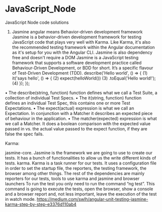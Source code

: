 # JavaScript_Node
JavaScript Node code solutions

1. Jasmine angular means
Behavior-driven development framework
Jasmine is a behavior-driven development framework for testing JavaScript code that plays very well with Karma.
Like Karma, it's also the recommended testing framework within the Angular documentation as it's setup for you with the Angular CLI. Jasmine is also dependency free and doesn't require a DOM
Jasmine is a JavaScript testing framework that supports a software development practice called Behaviour-Driven Development, or BDD for short. It’s a specific flavour of Test-Driven Development (TDD).
describe('Hello world', () => { (1)
  it('says hello', () => { (2)
    expect(helloWorld()) (3)
        .toEqual('Hello world!'); (4)
  });
});

•	The describe(string, function) function defines what we call a Test Suite, a collection of individual Test Specs.
•	The it(string, function) function defines an individual Test Spec, this contains one or more Test Expectations.
•	The expect(actual) expression is what we call an Expectation. In conjunction with a Matcher it describes an expected piece of behaviour in the application.
•	The matcher(expected) expression is what we call a Matcher. It does a boolean comparison with the expected value passed in vs. the actual value passed to the expect function, if they are false the spec fails.

Karma:

jasmine-core. Jasmine is the framework we are going to use to create our tests. It has a bunch of functionalities to allow us the write different kinds of tests.
karma. Karma is a task runner for our tests. It uses a configuration file in order to set the startup file, the reporters, the testing framework, the browser among other things.
The rest of the dependencies are mainly reporters for our tests, tools to use karma and jasmine and browser launchers
To run the test you only need to run the command “ng test”. This command is going to execute the tests, open the browser, show a console and a browser report and, not less important, leave the execution of the test in watch mode.
https://medium.com/swlh/angular-unit-testing-jasmine-karma-step-by-step-e3376d110ab4
